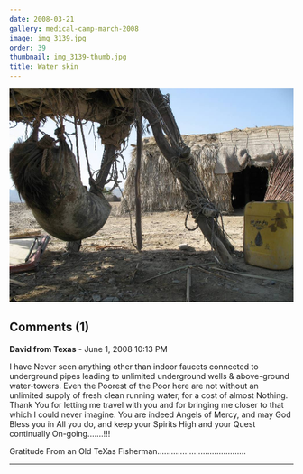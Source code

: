 ```yaml
---
date: 2008-03-21
gallery: medical-camp-march-2008
image: img_3139.jpg
order: 39
thumbnail: img_3139-thumb.jpg
title: Water skin
---
```


![Water skin](./img_3139.jpg)

<div id="comments">

## Comments (1)

**David from Texas** - June  1, 2008 10:13 PM

I have Never seen anything other than indoor faucets connected to underground pipes leading to unlimited underground wells & above-ground water-towers.
Even the Poorest of the Poor here are not without an unlimited supply of fresh clean running water, for a cost of almost Nothing.
Thank You for letting me travel with you and for bringing me closer to that which I could never imagine.
You are indeed Angels of Mercy, and may God Bless you in All you do, and keep your Spirits High and your Quest continually On-going.......!!!

Gratitude From an Old TeXas Fisherman.......................................

---

</div>